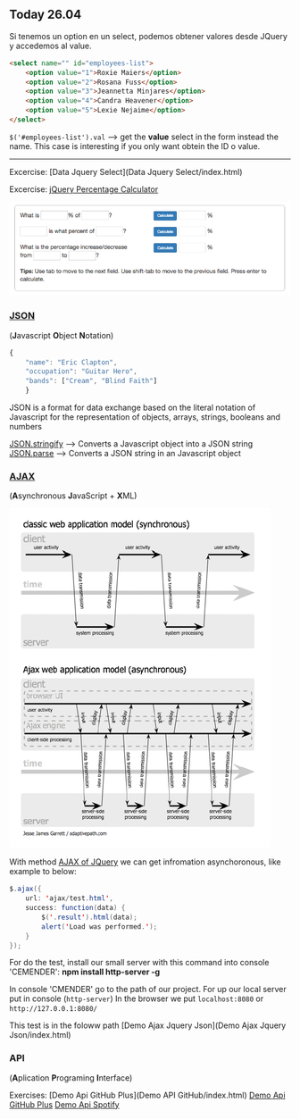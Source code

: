 ## Today 26.04 

Si tenemos un option en un select, podemos obtener valores desde JQuery y accedemos al value.

```html
<select name="" id="employees-list">
    <option value="1">Roxie Maiers</option>
    <option value="2">Rosana Fuss</option>
    <option value="3">Jeannetta Minjares</option>
    <option value="4">Candra Heavener</option>
    <option value="5">Lexie Nejaime</option>
</select>
```


``$('#employees-list').val`` --> get the **value** select in the form instead the name. This case is interesting if you only want obtein the ID o value.

--------------------------------------------------------------------------------------------------------------------------------------------------------

Excercise: [Data Jquery Select](Data Jquery Select/index.html)

Excercise: [jQuery Percentage Calculator](Percentage_Calculator/index.html)

![percentage-view](Percentage_Calculator/percentage-view.png)


### [JSON](https://github.com/juanmaguitar/javascript-notes/tree/master/markdown-en/13-JSON)

(**J**avascript **O**bject **N**otation)

```javascript
{
    "name": "Eric Clapton",
    "occupation": "Guitar Hero",
    "bands": ["Cream", "Blind Faith"]
    }
```

JSON is a format for data exchange based on the literal notation of Javascript for the representation of objects, arrays, strings, booleans and numbers

[JSON.stringify](https://developer.mozilla.org/en-US/docs/Web/JavaScript/Reference/Global_Objects/JSON/stringify) --> Converts a Javascript object into a JSON string
[JSON.parse](https://developer.mozilla.org/en-US/docs/Web/JavaScript/Reference/Global_Objects/JSON/parse) --> Converts a JSON string in an Javascript object

### [AJAX](https://github.com/juanmaguitar/javascript-notes/tree/master/markdown-en/14-AJAX)

(**A**synchronous **J**avaScript + **X**ML)

![ajax](img/ajax.png)

With method [AJAX of JQuery](https://github.com/juanmaguitar/javascript-notes/tree/master/markdown-en/14-AJAX#ajax-with-jquery) we can get infromation asynchoronous, like example to below:

```java
$.ajax({
    url: 'ajax/test.html',
    success: function(data) {
        $('.result').html(data);
        alert('Load was performed.');
    }
});
```

For do the test, install our small server with this command into console 'CEMENDER': **npm install http-server -g**

In console 'CMENDER' go to the path of our project.
For up our local server put in console (``http-server``)
In the browser we put ``localhost:8080`` or ``http://127.0.0.1:8080/``

This test is in the foloww path [Demo Ajax Jquery Json](Demo Ajax Jquery Json/index.html)

### API

(**A**plication **P**rograming **I**nterface)

Exercises:
[Demo Api GitHub Plus](Demo API GitHub/index.html)
[Demo Api GitHub Plus](Demo-api-github-plus/index.html)
[Demo Api Spotify](Demo-api-Spotify/index.html)
